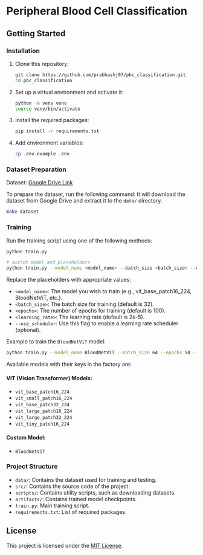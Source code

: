 # Peripheral Blood Cell Classification

## Getting Started

### Installation

1. Clone this repository:

    ```bash
    git clone https://github.com/prabhashj07/pbc_classification.git
    cd pbc_classification
    ```

2. Set up a virtual environment and activate it:

    ```bash
    python -m venv venv
    source venv/bin/activate
    ```

3. Install the required packages:

    ```bash
    pip install -r requirements.txt
    ```

4. Add environment variables:

    ```bash
    cp .env.example .env
    ```

### Dataset Preparation

Dataset: [Google Drive Link](https://drive.google.com/file/d/1LskXwZL6fphjF-VbudPMa6CbPUX_v0ZC)

To prepare the dataset, run the following command:
It will download the dataset from Google Drive and extract it to the `data/` directory.

```bash
make dataset
``````
### Training

Run the training script using one of the following methods:

```bash
python train.py

# switch model and placeholders
python train.py --model_name <model_name> --batch_size <batch_size> --epochs <epochs> --lr <learning_rate> [--use_scheduler]
```

Replace the placeholders with appropriate values:

- `<model_name>`: The model you wish to train (e.g., vit_base_patch16_224, BloodNetViT, etc.).
- `<batch_size>`: The batch size for training (default is 32).
- `<epochs>`: The number of epochs for training (default is 100).
- `<learning_rate>`: The learning rate (default is 2e-5).
- `--use_scheduler`: Use this flag to enable a learning rate scheduler (optional).

Example to train the `BloodNetViT` model:
```bash
python train.py --model_name BloodNetViT --batch_size 64 --epochs 50 --lr 1e-3 --use_scheduler
```

Available models with their keys in the factory are:

#### ViT (Vision Transformer) Models:

- `vit_base_patch16_224`
- `vit_small_patch16_224`
- `vit_base_patch32_224`
- `vit_large_patch16_224`
- `vit_large_patch32_224`
- `vit_tiny_patch16_224`

#### Custom Model:

- `BloodNetViT`

### Project Structure

- `data/`: Contains the dataset used for training and testing.
- `src/`: Contains the source code of the project.
- `scripts/`: Contains utility scripts, such as downloading datasets.
- `artifacts/`: Contains trained model checkpoints.
- `train.py`: Main training script.
- `requirements.txt`: List of required packages.

## License

This project is licensed under the [MIT License](LICENSE).